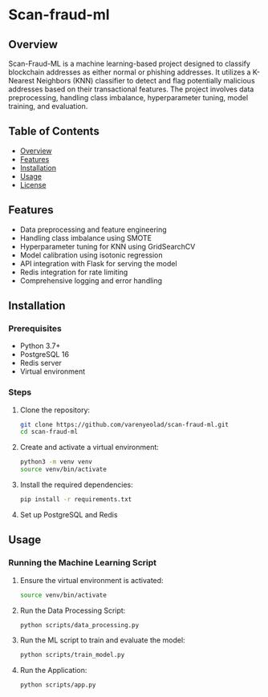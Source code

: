 ﻿# Scan-fraud-ml

## Overview
Scan-Fraud-ML is a machine learning-based project designed to classify blockchain addresses as either normal or phishing addresses. It utilizes a K-Nearest Neighbors (KNN) classifier to detect and flag potentially malicious addresses based on their transactional features. The project involves data preprocessing, handling class imbalance, hyperparameter tuning, model training, and evaluation.


## Table of Contents
- [Overview](#overview)
- [Features](#features)
- [Installation](#installation)
- [Usage](#usage)
- [License](#license)

## Features
- Data preprocessing and feature engineering
- Handling class imbalance using SMOTE
- Hyperparameter tuning for KNN using GridSearchCV
- Model calibration using isotonic regression
- API integration with Flask for serving the model
- Redis integration for rate limiting
- Comprehensive logging and error handling

## Installation

### Prerequisites
- Python 3.7+
- PostgreSQL 16
- Redis server
- Virtual environment 

### Steps
1. Clone the repository:
   ```bash
   git clone https://github.com/varenyeolad/scan-fraud-ml.git
   cd scan-fraud-ml

2. Create and activate a virtual environment:
   ```bash
   python3 -m venv venv
   source venv/bin/activate
   
3. Install the required dependencies:
   ```bash
   pip install -r requirements.txt
   
4. Set up PostgreSQL and Redis

## Usage
### Running the Machine Learning Script
1. Ensure the virtual environment is activated:

    ```bash
    source venv/bin/activate
    
2. Run the Data Processing Script:

    ```bash
    python scripts/data_processing.py
    
4. Run the ML script to train and evaluate the model:
   
    ```bash
    python scripts/train_model.py
    
5. Run the Application:
   
   ```bash
   python scripts/app.py

